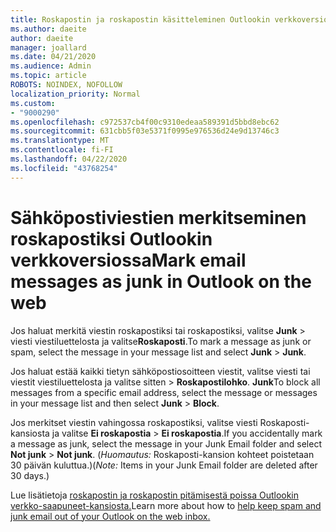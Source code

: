 ```yaml
---
title: Roskapostin ja roskapostin käsitteleminen Outlookin verkkoversiossa
ms.author: daeite
author: daeite
manager: joallard
ms.date: 04/21/2020
ms.audience: Admin
ms.topic: article
ROBOTS: NOINDEX, NOFOLLOW
localization_priority: Normal
ms.custom:
- "9000290"
ms.openlocfilehash: c972537cb4f00c9310edeaa589391d5bbd8ebc62
ms.sourcegitcommit: 631cbb5f03e5371f0995e976536d24e9d13746c3
ms.translationtype: MT
ms.contentlocale: fi-FI
ms.lasthandoff: 04/22/2020
ms.locfileid: "43768254"
---
```

# <a name="mark-email-messages-as-junk-in-outlook-on-the-web"></a><span data-ttu-id="19e25-102">Sähköpostiviestien merkitseminen roskapostiksi Outlookin verkkoversiossa</span><span class="sxs-lookup"><span data-stu-id="19e25-102">Mark email messages as junk in Outlook on the web</span></span>

<span data-ttu-id="19e25-103">Jos haluat merkitä viestin roskapostiksi tai roskapostiksi, valitse **Junk** > viesti viestiluettelosta ja valitse**Roskaposti**.</span><span class="sxs-lookup"><span data-stu-id="19e25-103">To mark a message as junk or spam, select the message in your message list and select **Junk** > **Junk**.</span></span>

<span data-ttu-id="19e25-104">Jos haluat estää kaikki tietyn sähköpostiosoitteen viestit, valitse viesti tai viestit viestiluettelosta ja valitse sitten > **Roskapostilohko**. **Junk**</span><span class="sxs-lookup"><span data-stu-id="19e25-104">To block all messages from a specific email address, select the message or messages in your message list and then select **Junk** > **Block**.</span></span>

<span data-ttu-id="19e25-105">Jos merkitset viestin vahingossa roskapostiksi, valitse viesti Roskaposti-kansiosta ja valitse **Ei roskapostia** > **Ei roskapostia**.</span><span class="sxs-lookup"><span data-stu-id="19e25-105">If you accidentally mark a message as junk, select the message in your Junk Email folder and select **Not junk** > **Not junk**.</span></span> <span data-ttu-id="19e25-106">(*Huomautus:* Roskaposti-kansion kohteet poistetaan 30 päivän kuluttua.)</span><span class="sxs-lookup"><span data-stu-id="19e25-106">(*Note:* Items in your Junk Email folder are deleted after 30 days.)</span></span>

<span data-ttu-id="19e25-107">Lue lisätietoja [roskapostin ja roskapostin pitämisestä poissa Outlookin verkko-saapuneet-kansiosta.](https://support.office.com/article/db786e79-54e2-40cc-904f-d89d57b7f41d)</span><span class="sxs-lookup"><span data-stu-id="19e25-107">Learn more about how to [help keep spam and junk email out of your Outlook on the web inbox.](https://support.office.com/article/db786e79-54e2-40cc-904f-d89d57b7f41d)</span></span>